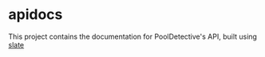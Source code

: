 # apidocs

This project contains the documentation for PoolDetective's API, built using [slate](https://github.com/slatedocs/slate)